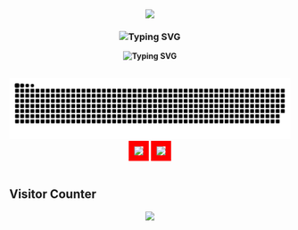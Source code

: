 <div align="center">
<img src="https://rishavanand.github.io/static/images/greetings.gif" align="center" style="height:300px;" />
</div>

### **<div align="center"><img src="https://readme-typing-svg.demolab.com?font=Fira+Code&pause=1000&width=435&lines=%E6%88%91%E6%98%AF+Jard1n%2C+%E6%AC%A2%E8%BF%8E%E6%9D%A5%E5%88%B0%E6%88%91%E7%9A%84GitHub" alt="Typing SVG" /></div>**

**<div align="center"><img src="https://readme-typing-svg.demolab.com?font=Fira+Code&pause=1000&width=435&lines=I'm+Jard1n.+Welcome+to+my+GitHub!" alt="Typing SVG" /></div>**

<br/>

<a href="https://github.com/Jard1n">
  <img src="https://raw.githubusercontent.com/Jard1n/Jard1n/output/github-contribution-grid-snake.svg" />
</a>
<br>

<div align="center">
<img src="https://github-readme-stats.vercel.app/api?username=Jard1n&show_icons=true&count_private=true&hide_border=true&theme=vue" align="center" style="height:180px; border: 10px solid red;" />
<img src="https://github-readme-stats.vercel.app/api/top-langs/?username=Jard1n&show_icons=true&count_private=true&hide_border=true&theme=vue" align="center" style="height:180px; border: 10px solid red;" />
</div>

<br/>


## Visitor Counter

<div align="center">
<img src="https://moe-counter.glitch.me/get/@Jard1n?theme=rule34" align="center" />
</div>

<br/>
